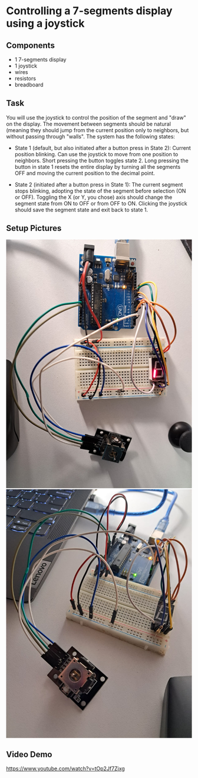 # Controlling a 7-segments display using a joystick #

## Components 

* 1 7-segments display
* 1 joystick
* wires
* resistors
* breadboard

## Task

You will use the joystick to control the position of the segment and "draw" on the display. The movement between segments should be natural (meaning they should jump from the current position
only to neighbors, but without passing through "walls". The system has the following states:

* State 1 (default, but also initiated after a button press in State 2): Current position blinking. Can use the joystick to move from one position to neighbors. Short pressing the button toggles state 2. Long pressing the button in state 1 resets the entire display by turning all the segments OFF and moving the current position to the decimal point.

* State 2 (initiated after a button press in State 1): The current segment stops blinking, adopting the state of the segment before selection (ON or OFF). Toggling the X (or Y, you chose) axis should change the segment state from ON to OFF or from OFF to ON. Clicking the joystick should save the segment state and exit back to state 1.

## Setup Pictures
![alt text](https://github.com/ralucsandu/IntroductionToRobotics/blob/main/Homework3/setup-picture.jpeg?raw=true)
![alt text](https://github.com/ralucsandu/IntroductionToRobotics/blob/main/Homework3/setup-picture-2.jpeg?raw=true)

## Video Demo
https://www.youtube.com/watch?v=tOp2Jf7Zjxg

